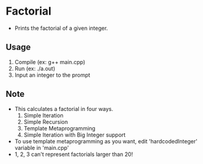 # Factorial 
- Prints the factorial of a given integer.

## Usage
1. Compile (ex: g++ main.cpp)
2. Run (ex: ./a.out)
3. Input an integer to the prompt

## Note
- This calculates a factorial in four ways.
  1. Simple Iteration
  2. Simple Recursion
  3. Template Metaprogramming
  4. Simple Iteration with Big Integer support
- To use template metaprogramming as you want, edit 'hardcodedInteger' variable in 'main.cpp'
- 1, 2, 3 can't represent factorials larger than 20!
